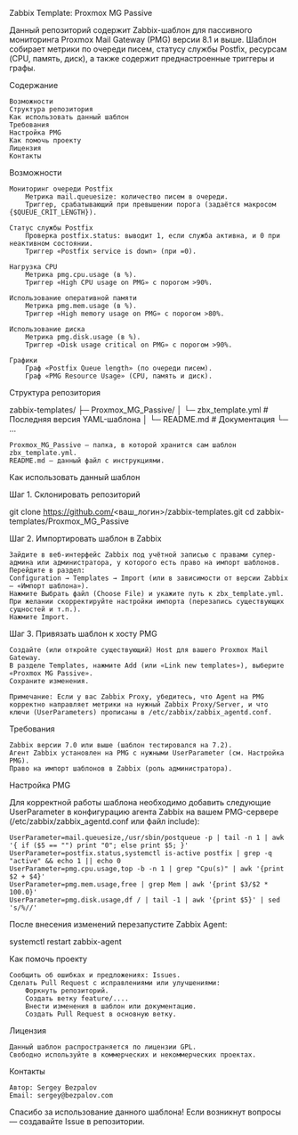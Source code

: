Zabbix Template: Proxmox MG Passive

Данный репозиторий содержит Zabbix-шаблон для пассивного мониторинга Proxmox Mail Gateway (PMG) версии 8.1 и выше. Шаблон собирает метрики по очереди писем, статусу службы Postfix, ресурсам (CPU, память, диск), а также содержит преднастроенные триггеры и графы.

Содержание

    Возможности
    Структура репозитория
    Как использовать данный шаблон
    Требования
    Настройка PMG
    Как помочь проекту
    Лицензия
    Контакты

Возможности

    Мониторинг очереди Postfix
        Метрика mail.queuesize: количество писем в очереди.
        Триггер, срабатывающий при превышении порога (задаётся макросом {$QUEUE_CRIT_LENGTH}).

    Статус службы Postfix
        Проверка postfix.status: выводит 1, если служба активна, и 0 при неактивном состоянии.
        Триггер «Postfix service is down» (при =0).

    Нагрузка CPU
        Метрика pmg.cpu.usage (в %).
        Триггер «High CPU usage on PMG» с порогом >90%.

    Использование оперативной памяти
        Метрика pmg.mem.usage (в %).
        Триггер «High memory usage on PMG» с порогом >80%.

    Использование диска
        Метрика pmg.disk.usage (в %).
        Триггер «Disk usage critical on PMG» с порогом >90%.

    Графики
        Граф «Postfix Queue length» (по очереди писем).
        Граф «PMG Resource Usage» (CPU, память и диск).

Структура репозитория

zabbix-templates/
├─ Proxmox_MG_Passive/
│   └─ zbx_template.yml    # Последняя версия YAML-шаблона
│   └─ README.md           # Документация
└─ ...

    Proxmox_MG_Passive — папка, в которой хранится сам шаблон zbx_template.yml.
    README.md — данный файл с инструкциями.

Как использовать данный шаблон

Шаг 1. Склонировать репозиторий

git clone https://github.com/<ваш_логин>/zabbix-templates.git
cd zabbix-templates/Proxmox_MG_Passive

Шаг 2. Импортировать шаблон в Zabbix

    Зайдите в веб-интерфейс Zabbix под учётной записью с правами супер-админа или администратора, у которого есть право на импорт шаблонов.
    Перейдите в раздел:
    Configuration → Templates → Import (или в зависимости от версии Zabbix — «Импорт шаблона»).
    Нажмите Выбрать файл (Choose File) и укажите путь к zbx_template.yml.
    При желании скорректируйте настройки импорта (перезапись существующих сущностей и т.п.).
    Нажмите Import.

Шаг 3. Привязать шаблон к хосту PMG

    Создайте (или откройте существующий) Host для вашего Proxmox Mail Gateway.
    В разделе Templates, нажмите Add (или «Link new templates»), выберите «Proxmox MG Passive».
    Сохраните изменения.

    Примечание: Если у вас Zabbix Proxy, убедитесь, что Agent на PMG корректно направляет метрики на нужный Zabbix Proxy/Server, и что ключи (UserParameters) прописаны в /etc/zabbix/zabbix_agentd.conf.

Требования

    Zabbix версии 7.0 или выше (шаблон тестировался на 7.2).
    Агент Zabbix установлен на PMG с нужными UserParameter (см. Настройка PMG).
    Право на импорт шаблонов в Zabbix (роль администратора).

Настройка PMG

Для корректной работы шаблона необходимо добавить следующие UserParameter в конфигурацию агента Zabbix на вашем PMG-сервере (/etc/zabbix/zabbix_agentd.conf или файл include):

````
UserParameter=mail.queuesize,/usr/sbin/postqueue -p | tail -n 1 | awk '{ if ($5 == "") print "0"; else print $5; }'
UserParameter=postfix.status,systemctl is-active postfix | grep -q "active" && echo 1 || echo 0
UserParameter=pmg.cpu.usage,top -b -n 1 | grep "Cpu(s)" | awk '{print $2 + $4}'
UserParameter=pmg.mem.usage,free | grep Mem | awk '{print $3/$2 * 100.0}'
UserParameter=pmg.disk.usage,df / | tail -1 | awk '{print $5}' | sed 's/%//'
````

После внесения изменений перезапустите Zabbix Agent:

systemctl restart zabbix-agent

Как помочь проекту

    Сообщить об ошибках и предложениях: Issues.
    Сделать Pull Request с исправлениями или улучшениями:
        Форкнуть репозиторий.
        Создать ветку feature/....
        Внести изменения в шаблон или документацию.
        Создать Pull Request в основную ветку.

Лицензия

    Данный шаблон распространяется по лицензии GPL.
    Свободно используйте в коммерческих и некоммерческих проектах.

Контакты

    Автор: Sergey Bezpalov
    Email: sergey@bezpalov.com

Спасибо за использование данного шаблона! Если возникнут вопросы — создавайте Issue в репозитории.
